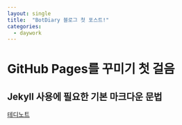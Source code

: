 ```yaml
---
layout: single
title:  "BotDiary 블로그 첫 포스트!"
categories:
  - daywork
---
```


# GitHub Pages를 꾸미기 첫 걸음

## Jekyll 사용에 필요한 기본 마크다운 문법



[테디노트](https://teddylee777.github.io/jekyll/Jekyll-%EC%82%AC%EC%9A%A9%EC%9D%84-%EC%9C%84%ED%95%9C-markdown-%EB%AC%B8%EB%B2%95)
